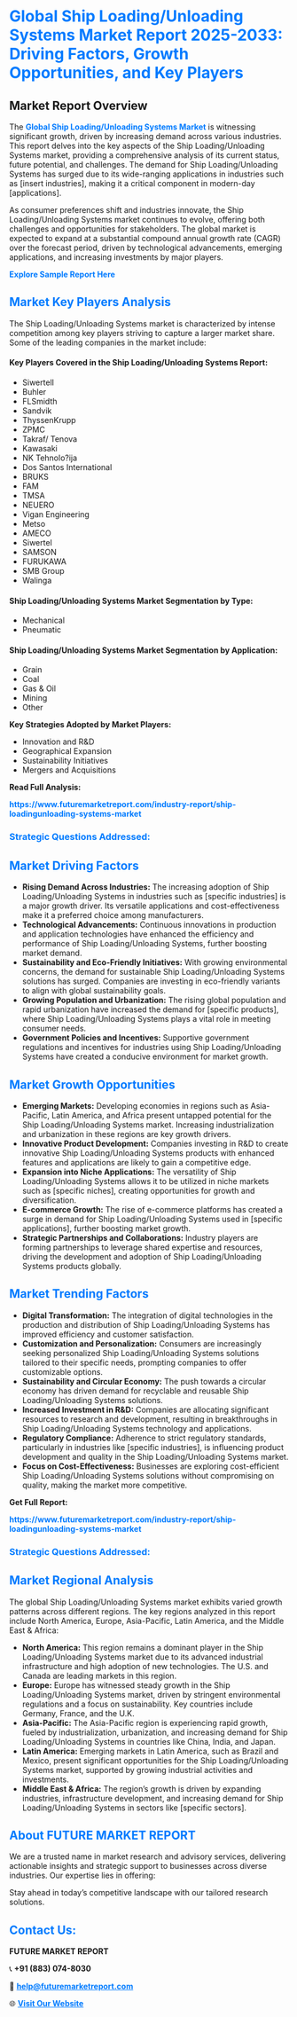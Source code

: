 <h1 style="color: #007BFF;">Global Ship Loading/Unloading Systems Market Report 2025-2033: Driving Factors, Growth Opportunities, and Key Players</h1>

<section id="overview">
<h2>Market Report Overview</h2>
<p>The <a href="https://www.futuremarketreport.com/industry-report/ship-loadingunloading-systems-market" style="color: #007BFF; text-decoration: none;"><strong>Global Ship Loading/Unloading Systems Market</strong></a> is witnessing significant growth, driven by increasing demand across various industries. This report delves into the key aspects of the Ship Loading/Unloading Systems market, providing a comprehensive analysis of its current status, future potential, and challenges. The demand for Ship Loading/Unloading Systems has surged due to its wide-ranging applications in industries such as [insert industries], making it a critical component in modern-day [applications].</p>
<p>As consumer preferences shift and industries innovate, the Ship Loading/Unloading Systems market continues to evolve, offering both challenges and opportunities for stakeholders. The global market is expected to expand at a substantial compound annual growth rate (CAGR) over the forecast period, driven by technological advancements, emerging applications, and increasing investments by major players.</p>
</section>

<section id="overview">
<p><a href="https://www.futuremarketreport.com/request-sample/reportId=58471" style="color: #007BFF; text-decoration: none;"><strong>Explore Sample Report Here</strong></a></p>
</section>

<section id="key-players">
<h2 style="color: #007BFF;">Market Key Players Analysis</h2>
<p>The Ship Loading/Unloading Systems market is characterized by intense competition among key players striving to capture a larger market share. Some of the leading companies in the market include:</p>
<h4>Key Players Covered in the Ship Loading/Unloading Systems Report:</h4>
<ul><li>Siwertell</li><li>Buhler</li><li>FLSmidth</li><li>Sandvik</li><li>ThyssenKrupp</li><li>ZPMC</li><li>Takraf/ Tenova</li><li>Kawasaki</li><li>NK Tehnolo?ija</li><li>Dos Santos International</li><li>BRUKS</li><li>FAM</li><li>TMSA</li><li>NEUERO</li><li>Vigan Engineering</li><li>Metso</li><li>AMECO</li><li>Siwertel</li><li>SAMSON</li><li>FURUKAWA</li><li>SMB Group</li><li>Walinga</li></ul>
<h4>Ship Loading/Unloading Systems Market Segmentation by Type:</h4>
<ul><li>Mechanical</li><li>Pneumatic</li></ul>

<h4>Ship Loading/Unloading Systems Market Segmentation by Application:</h4>
<ul><li>Grain</li><li>Coal</li><li>Gas &amp; Oil</li><li>Mining</li><li>Other</li></ul>
<p><strong>Key Strategies Adopted by Market Players:</strong></p>
<ul>
<li>Innovation and R&D</li>
<li>Geographical Expansion</li>
<li>Sustainability Initiatives</li>
<li>Mergers and Acquisitions</li>
</ul>
</section>

<section>
<p><strong>Read Full Analysis: </strong></p><a href="https://www.futuremarketreport.com/industry-report/ship-loadingunloading-systems-market" style="color: #007BFF; text-decoration: none;"><strong>https://www.futuremarketreport.com/industry-report/ship-loadingunloading-systems-market</strong></a>
<h3 style="color: #007BFF;">Strategic Questions Addressed:</h3>
</section>

<section id="driving-factors">
<h2 style="color: #007BFF;">Market Driving Factors</h2>
<ul>
<li><strong>Rising Demand Across Industries:</strong> The increasing adoption of Ship Loading/Unloading Systems in industries such as [specific industries] is a major growth driver. Its versatile applications and cost-effectiveness make it a preferred choice among manufacturers.</li>
<li><strong>Technological Advancements:</strong> Continuous innovations in production and application technologies have enhanced the efficiency and performance of Ship Loading/Unloading Systems, further boosting market demand.</li>
<li><strong>Sustainability and Eco-Friendly Initiatives:</strong> With growing environmental concerns, the demand for sustainable Ship Loading/Unloading Systems solutions has surged. Companies are investing in eco-friendly variants to align with global sustainability goals.</li>
<li><strong>Growing Population and Urbanization:</strong> The rising global population and rapid urbanization have increased the demand for [specific products], where Ship Loading/Unloading Systems plays a vital role in meeting consumer needs.</li>
<li><strong>Government Policies and Incentives:</strong> Supportive government regulations and incentives for industries using Ship Loading/Unloading Systems have created a conducive environment for market growth.</li>
</ul>
</section>

<section id="growth-opportunities">
<h2 style="color: #007BFF;">Market Growth Opportunities</h2>
<ul>
<li><strong>Emerging Markets:</strong> Developing economies in regions such as Asia-Pacific, Latin America, and Africa present untapped potential for the Ship Loading/Unloading Systems market. Increasing industrialization and urbanization in these regions are key growth drivers.</li>
<li><strong>Innovative Product Development:</strong> Companies investing in R&D to create innovative Ship Loading/Unloading Systems products with enhanced features and applications are likely to gain a competitive edge.</li>
<li><strong>Expansion into Niche Applications:</strong> The versatility of Ship Loading/Unloading Systems allows it to be utilized in niche markets such as [specific niches], creating opportunities for growth and diversification.</li>
<li><strong>E-commerce Growth:</strong> The rise of e-commerce platforms has created a surge in demand for Ship Loading/Unloading Systems used in [specific applications], further boosting market growth.</li>
<li><strong>Strategic Partnerships and Collaborations:</strong> Industry players are forming partnerships to leverage shared expertise and resources, driving the development and adoption of Ship Loading/Unloading Systems products globally.</li>
</ul>
</section>

<section id="trending-factors">
<h2 style="color: #007BFF;">Market Trending Factors</h2>
<ul>
<li><strong>Digital Transformation:</strong> The integration of digital technologies in the production and distribution of Ship Loading/Unloading Systems has improved efficiency and customer satisfaction.</li>
<li><strong>Customization and Personalization:</strong> Consumers are increasingly seeking personalized Ship Loading/Unloading Systems solutions tailored to their specific needs, prompting companies to offer customizable options.</li>
<li><strong>Sustainability and Circular Economy:</strong> The push towards a circular economy has driven demand for recyclable and reusable Ship Loading/Unloading Systems solutions.</li>
<li><strong>Increased Investment in R&D:</strong> Companies are allocating significant resources to research and development, resulting in breakthroughs in Ship Loading/Unloading Systems technology and applications.</li>
<li><strong>Regulatory Compliance:</strong> Adherence to strict regulatory standards, particularly in industries like [specific industries], is influencing product development and quality in the Ship Loading/Unloading Systems market.</li>
<li><strong>Focus on Cost-Effectiveness:</strong> Businesses are exploring cost-efficient Ship Loading/Unloading Systems solutions without compromising on quality, making the market more competitive.</li>
</ul>
</section>

<section>
<p><strong>Get Full Report: </strong></p><a href="https://www.futuremarketreport.com/industry-report/ship-loadingunloading-systems-market" style="color: #007BFF; text-decoration: none;"><strong>https://www.futuremarketreport.com/industry-report/ship-loadingunloading-systems-market</strong></a>
<h3 style="color: #007BFF;">Strategic Questions Addressed:</h3>
</section>


<section id="regional-analysis">
<h2 style="color: #007BFF;">Market Regional Analysis</h2>
<p>The global Ship Loading/Unloading Systems market exhibits varied growth patterns across different regions. The key regions analyzed in this report include North America, Europe, Asia-Pacific, Latin America, and the Middle East & Africa:</p>
<ul>
<li><strong>North America:</strong> This region remains a dominant player in the Ship Loading/Unloading Systems market due to its advanced industrial infrastructure and high adoption of new technologies. The U.S. and Canada are leading markets in this region.</li>
<li><strong>Europe:</strong> Europe has witnessed steady growth in the Ship Loading/Unloading Systems market, driven by stringent environmental regulations and a focus on sustainability. Key countries include Germany, France, and the U.K.</li>
<li><strong>Asia-Pacific:</strong> The Asia-Pacific region is experiencing rapid growth, fueled by industrialization, urbanization, and increasing demand for Ship Loading/Unloading Systems in countries like China, India, and Japan.</li>
<li><strong>Latin America:</strong> Emerging markets in Latin America, such as Brazil and Mexico, present significant opportunities for the Ship Loading/Unloading Systems market, supported by growing industrial activities and investments.</li>
<li><strong>Middle East & Africa:</strong> The region’s growth is driven by expanding industries, infrastructure development, and increasing demand for Ship Loading/Unloading Systems in sectors like [specific sectors].</li>
</ul>
</section>

<footer>
<h2 style="color: #007BFF;">About FUTURE MARKET REPORT</h2>
<p>We are a trusted name in market research and advisory services, delivering actionable insights and strategic support to businesses across diverse industries. Our expertise lies in offering:</p>

<p>Stay ahead in today’s competitive landscape with our tailored research solutions.</p>

<h2 style="color: #007BFF;">Contact Us:</h2>
<p><strong>FUTURE MARKET REPORT</strong></p>
<p>📞 <strong>+91 (883) 074-8030</strong></p>
<p>📧 <strong><a href="mailto:help@futuremarketreport.com" style="color: #007BFF;">help@futuremarketreport.com</a></strong></p>
<p>🌐 <strong><a href="https://www.futuremarketreport.com/" style="color: #007BFF;">Visit Our Website</a></strong></p>
</footer>